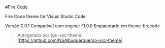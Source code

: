#Fire Code

Fire Code theme for Visual Studio Code

Versão 0.0.1
Compatível com engine: ^1.0.0
Empacotado em theme-firecode

> Autogerado por (go-vsc-theme)[https://github.com/NSAlbuquerque/go-vsc-theme].